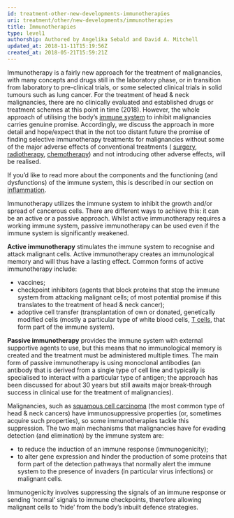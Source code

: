 ```yaml
---
id: treatment-other-new-developments-immunotherapies
uri: treatment/other/new-developments/immunotherapies
title: Immunotherapies
type: level1
authorship: Authored by Angelika Sebald and David A. Mitchell
updated_at: 2018-11-11T15:19:56Z
created_at: 2018-05-21T15:59:21Z
---
```


<p>Immunotherapy is a fairly new approach for the treatment of malignancies,
    with many concepts and drugs still in the laboratory phase,
    or in transition from laboratory to pre-clinical trials,
    or some selected clinical trials in solid tumours such as
    lung cancer. For the treatment of head &amp; neck malignancies,
    there are no clinically evaluated and established drugs or
    treatment schemes at this point in time (2018). However,
    the whole approach of utilising the body’s <a href="/treatment/other/medication/inflammation/more-info">immune system</a>    to inhibit malignancies carries genuine promise. Accordingly,
    we discuss the approach in more detail and hope/expect that
    in the not too distant future the promise of finding selective
    immunotherapy treatments for malignancies without some of
    the major adverse effects of conventional treatments (
    <a href="/treatment/surgery">surgery</a>, <a href="/treatment/radiotherapy">radiotherapy</a>,
        <a href="/treatment/chemotherapy">chemotherapy</a>) and
        not introducing other adverse effects, will be realised.</p>
<aside>
    <p>If you’d like to read more about the components and the functioning
        (and dysfunctions) of the immune system, this is described
        in our section on <a href="/treatment/other/medication/inflammation">inflammation</a>.</p>
</aside>
<p>Immunotherapy utilizes the immune system to inhibit the growth
    and/or spread of cancerous cells. There are different ways
    to achieve this: it can be an active or a passive approach.
    Whilst active immunotherapy requires a working immune system,
    passive immunotherapy can be used even if the immune system
    is significantly weakened.</p>
<p><strong>Active immunotherapy</strong> stimulates the immune system
    to recognise and attack malignant cells. Active immunotherapy
    creates an immunological memory and will thus have a lasting
    effect. Common forms of active immunotherapy include:</p>
<ul>
    <li>vaccines;</li>
    <li>checkpoint inhibitors (agents that block proteins that stop
        the immune system from attacking malignant cells; of
        most potential promise if this translates to the treatment
        of head &amp; neck cancer);</li>
    <li>adoptive cell transfer (transplantation of own or donated,
        genetically modified cells (mostly a particular type
        of white blood cells, <a href="/treatment/other/medication/inflammation/more-info">T cells</a>,
        that form part of the immune system).</li>
</ul>
<p><strong>Passive immunotherapy</strong> provides the immune system
    with external supportive agents to use, but this means that
    no immunological memory is created and the treatment must
    be administered multiple times. The main form of passive
    immunotherapy is using monoclonal antibodies (an antibody
    that is derived from a single type of cell line and typically
    is specialised to interact with a particular type of antigen;
    the approach has been discussed for about 30 years but still
    awaits major break-through success in clinical use for the
    treatment of malignancies).</p>
<p>Malignancies, such as <a href="/diagnosis/a-z/cancer/mouth-cancer/detailed">squamous cell carcinoma</a>    (the most common type of head &amp; neck cancers) have immunosuppressive
    properties (or, sometimes acquire such properties), so some
    immunotherapies tackle this suppression. The two main mechanisms
    that malignancies have for evading detection (and elimination)
    by the immune system are:</p>
<ul>
    <li>to reduce the induction of an immune response (immunogenicity);</li>
    <li>to alter gene expression and hinder the production of some
        proteins that form part of the detection pathways that
        normally alert the immune system to the presence of invaders
        (in particular virus infections) or malignant cells.</li>
</ul>
<p>Immunogenicity involves suppressing the signals of an immune
    response or sending ‘normal’ signals to immune checkpoints,
    therefore allowing malignant cells to ‘hide’ from the body’s
    inbuilt defence strategies.</p>
